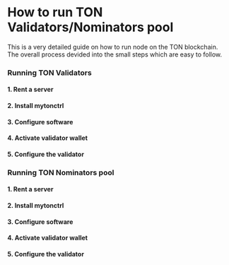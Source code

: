 # How to run TON Validators/Nominators pool
This is a very detailed guide on how to run node on the TON blockchain. The overall process devided into the small steps which are easy to follow.

### Running TON Validators
#### 1. Rent a server
#### 2. Install mytonctrl
#### 3. Configure software
#### 4. Activate validator wallet
#### 5. Configure the validator



### Running TON Nominators pool
#### 1. Rent a server
#### 2. Install mytonctrl
#### 3. Configure software
#### 4. Activate validator wallet
#### 5. Configure the validator
